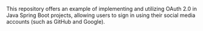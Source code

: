 This repository offers an example of implementing and utilizing OAuth 2.0 in Java Spring Boot projects, allowing users to sign in using their social media accounts (such as GitHub and Google).
